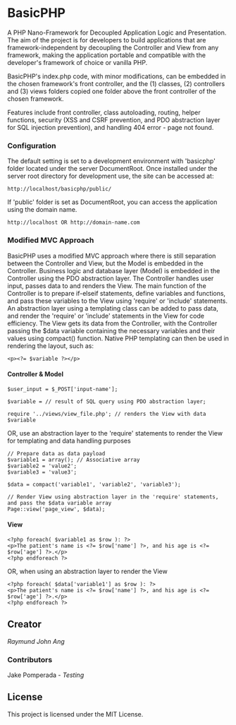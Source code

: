 # BasicPHP

A PHP Nano-Framework for Decoupled Application Logic and Presentation. The aim of the project is for developers to build applications that are framework-independent by decoupling the Controller and View from any framework, making the application portable and compatible with the developer's framework of choice or vanilla PHP.

BasicPHP's index.php code, with minor modifications, can be embedded in the chosen framework's front controller, and the (1) classes, (2) controllers and (3) views folders copied one folder above the front controller of the chosen framework.

Features include front controller, class autoloading, routing, helper functions, security (XSS and CSRF prevention, and PDO abstraction layer for SQL injection prevention), and handling 404 error - page not found.

### Configuration

The default setting is set to a development environment with 'basicphp' folder located under the server DocumentRoot. Once installed under the server root directory for development use, the site can be accessed at:

```
http://localhost/basicphp/public/
```

If 'public' folder is set as DocumentRoot, you can access the application using the domain name.

```
http://localhost OR http://domain-name.com
```

### Modified MVC Approach

BasicPHP uses a modified MVC approach where there is still separation between the Controller and View, but the Model is embedded in the Controller. Business logic and database layer (Model) is embedded in the Controller using the PDO abstraction layer. The Controller handles user input, passes data to and renders the View. The main function of the Controller is to prepare if-elseif statements, define variables and functions, and pass these variables to the View using 'require' or 'include' statements. An abstraction layer using a templating class can be added to pass data, and render the 'require' or 'include' statements in the View for code efficiency. The View gets its data from the Controller, with the Controller passing the $data variable containing the necessary variables and their values using compact() function. Native PHP templating can then be used in rendering the layout, such as:

```
<p><?= $variable ?></p>
```

#### Controller & Model

```
$user_input = $_POST['input-name'];

$variable = // result of SQL query using PDO abstraction layer;

require '../views/view_file.php'; // renders the View with data $variable
```

OR, use an abstraction layer to the 'require' statements to render the View for templating and data handling purposes

```
// Prepare data as data payload
$variable1 = array(); // Associative array
$variable2 = 'value2';
$variable3 = 'value3';

$data = compact('variable1', 'variable2', 'variable3');

// Render View using abstraction layer in the 'require' statements, and pass the $data variable array
Page::view('page_view', $data);
```

#### View

```
<?php foreach( $variable1 as $row ): ?>
<p>The patient's name is <?= $row['name'] ?>, and his age is <?= $row['age'] ?>.</p>
<?php endforeach ?>
```

OR, when using an abstraction layer to render the View

```
<?php foreach( $data['variable1'] as $row ): ?>
<p>The patient's name is <?= $row['name'] ?>, and his age is <?= $row['age'] ?>.</p>
<?php endforeach ?>
```

## Creator

*Raymund John Ang*

### Contributors

Jake Pomperada - *Testing*

## License

This project is licensed under the MIT License.
